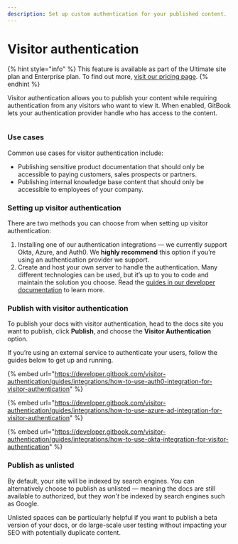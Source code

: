 ```yaml
---
description: Set up custom authentication for your published content.
---
```


# Visitor authentication

{% hint style="info" %}
This feature is available as part of the Ultimate site plan and Enterprise plan. To find out more, [visit our pricing page](https://www.gitbook.com/pricing).
{% endhint %}

Visitor authentication allows you to publish your content while requiring authentication from any visitors who want to view it. When enabled, GitBook lets your authentication provider handle who has access to the content.

<figure><img src="../../../../.gitbook/assets/visitor-authentication (1).png" alt=""><figcaption></figcaption></figure>

### Use cases

Common use cases for visitor authentication include:

* Publishing sensitive product documentation that should only be accessible to paying customers, sales prospects or partners.
* Publishing internal knowledge base content that should only be accessible to employees of your company.

### Setting up visitor authentication

There are two methods you can choose from when setting up visitor authentication:

1. Installing one of our authentication integrations — we currently support Okta, Azure, and Auth0. We **highly recommend** this option if you’re using an authentication provider we support.
2. Create and host your own server to handle the authentication. Many different technologies can be used, but it’s up to you to code and maintain the solution you choose. Read the [guides in our developer documentation](https://developer.gitbook.com/visitor-authentication/guides/custom-backend) to learn more.

### Publish with visitor authentication

To publish your docs with visitor authentication, head to the docs site you want to publish, click **Publish**, and choose the **Visitor Authentication** option.

If you’re using an external service to authenticate your users, follow the guides below to get up and running.

{% embed url="https://developer.gitbook.com/visitor-authentication/guides/integrations/how-to-use-auth0-integration-for-visitor-authentication" %}

{% embed url="https://developer.gitbook.com/visitor-authentication/guides/integrations/how-to-use-azure-ad-integration-for-visitor-authentication" %}

{% embed url="https://developer.gitbook.com/visitor-authentication/guides/integrations/how-to-use-okta-integration-for-visitor-authentication" %}

### **Publish as unlisted**

By default, your site will be indexed by search engines. You can alternatively choose to publish as unlisted — meaning the docs are still available to authorized, but they _won’t_ be indexed by search engines such as Google.

Unlisted spaces can be particularly helpful if you want to publish a beta version of your docs, or do large-scale user testing without impacting your SEO with potentially duplicate content.
